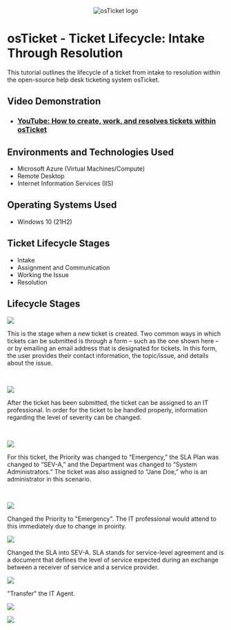 <p align="center">
<img src="https://i.imgur.com/Clzj7Xs.png" alt="osTicket logo"/>
</p>

<h1>osTicket - Ticket Lifecycle: Intake Through Resolution</h1>
This tutorial outlines the lifecycle of a ticket from intake to resolution within the open-source help desk ticketing system osTicket.<br />


<h2>Video Demonstration</h2>

- ### [YouTube: How to create, work, and resolves tickets within osTicket](https://www.youtube.com)

<h2>Environments and Technologies Used</h2>

- Microsoft Azure (Virtual Machines/Compute)
- Remote Desktop
- Internet Information Services (IIS)

<h2>Operating Systems Used </h2>

- Windows 10</b> (21H2)

<h2>Ticket Lifecycle Stages</h2>

- Intake
- Assignment and Communication
- Working the Issue
- Resolution

<h2>Lifecycle Stages</h2>

<p>
<img src="https://i.imgur.com/TiK9JEj.png"/>
</p>
<p>
This is the stage when a new ticket is created. Two common ways in which tickets can be submitted is through a form – such as the one shown here – or by emailing an email address that is designated for tickets. In this form, the user provides their contact information, the topic/issue, and details about the issue.
</p>
<br />

<p>
<img src="https://i.imgur.com/ETchcQn.png"/>
</p>
<p>
After the ticket has been submitted, the ticket can be assigned to an IT professional. In order for the ticket to be handled properly, information regarding the level of severity can be changed.
</p>
<br />

<p>
<img src="https://i.imgur.com/4XSYrfu.png"/>
</p>
<p>
For this ticket, the Priority was changed to “Emergency,” the SLA Plan was changed to “SEV-A,” and the Department was changed to “System Administrators.” The ticket was also assigned to “Jane Doe,” who is an administrator in this scenario.
</p>
<br />
<p>
<img src="https://i.imgur.com/VAvKsXN.png"/>
</p>
<p>
Changed the Priority to "Emergency". The IT professional would attend to this immediately due to change in proirity.
 </p>
<p>
<img src="https://i.imgur.com/1nBtM96.png"/>
</p>
<p>
Changed the SLA into SEV-A. SLA stands for service-level agreement and is a document that defines the level of service expected during an exchange between a receiver of service and a service provider.
</p>
<p>
<img src="https://i.imgur.com/0fXtldR.png"/>
</p>
"Transfer" the IT Agent.
<p>
<img src="https://i.imgur.com/c4VrDbF.png"/>
</p>
<p>
<img src="https://i.imgur.com/3z4GxqE.png"/>
</p>
